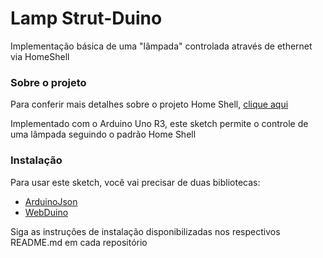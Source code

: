 Lamp Strut-Duino
================

Implementação básica de uma "lâmpada" controlada através de ethernet via HomeShell

### Sobre o projeto
Para conferir mais detalhes sobre o projeto Home Shell, [clique aqui](https://github.com/alisonbento/py-home-shell)

Implementado com o Arduino Uno R3, este sketch permite o controle de uma lâmpada seguindo o padrão Home Shell

### Instalação
Para usar este sketch, você vai precisar de duas bibliotecas:
* [ArduinoJson](https://github.com/bblanchon/ArduinoJson)
* [WebDuino](https://github.com/sirleech/Webduino)

Siga as instruções de instalação disponibilizadas nos respectivos README.md em cada repositório
